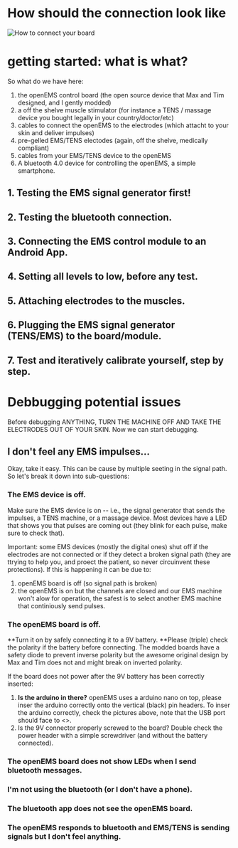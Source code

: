 # How should the connection look like
![How to connect your board](/Tutorial/connecting_to_the_board.png)

# getting started: what is what?

So what do we have here:


1. the openEMS control board (the open source device that Max and Tim designed, and I gently modded)
2. a off the shelve muscle stimulator (for instance a TENS / massage device you bought legally in your country/doctor/etc)
3. cables to connect the openEMS to the electrodes (which attacht to your skin and deliver impulses)
4. pre-gelled EMS/TENS electodes (again, off the shelve, medically compliant)
5. cables from your EMS/TENS device to the openEMS
6. A bluetooth 4.0 device for controlling the openEMS, a simple smartphone.


## 1. Testing the EMS signal generator first!

## 2. Testing the bluetooth connection. 

## 3. Connecting the EMS control module to an Android App.

## 4. Setting all levels to low, before any test.

## 5. Attaching electrodes to the muscles.

## 6. Plugging the EMS signal generator (TENS/EMS) to the board/module.

## 7. Test and iteratively calibrate yourself, step by step.

# Debbugging potential issues

Before debugging ANYTHING, TURN THE MACHINE OFF AND TAKE THE ELECTRODES OUT OF YOUR SKIN. Now we can start debugging. 

## I don't feel any EMS impulses…

Okay, take it easy. This can be cause by multiple seeting in the signal path. So let's break it down into sub-questions:

### The EMS device is off.

Make sure the EMS device is on -- i.e., the signal generator that sends the impulses, a TENS machine, or a massage device. Most devices have a LED that shows you that pulses are coming out (they blink for each pulse, make sure to check that).

Important: some EMS devices (mostly the digital ones) shut off if the electrodes are not connected or if they detect a broken signal path (they are ttrying to help you, and proect the patient, so never circuinvent these protections). If this is happening it can be due to: 
1. openEMS board is off (so signal path is broken) 
2. the openEMS is on but the channels are closed and our EMS machine won't alow for operation, the safest is to select another EMS machine that continiously send pulses.  

### The openEMS board is off.

**Turn it on by safely connecting it to a 9V battery. **Please (triple) check the polarity if the battery before connecting. The modded boards have a safety diode to prevent inverse polarity but the awesome original design by Max and Tim does not and might break on inverted polarity.

If the board does not power after the 9V battery has been correctly inserted:
1. **Is the arduino in there?** openEMS uses a arduino nano on top, please inser the arduino correctly onto the vertical (black) pin headers. To inser the arduino correctly, check the pictures above, note that the USB port should face to <>. 
2. Is the 9V connector properly screwed to the board? Double check the power header with a simple screwdriver (and without the battery connected). 

### The openEMS board does not show LEDs when I send bluetooth messages.

### I'm not using the bluetooth (or I don't have a phone). 

### The bluetooth app does not see the openEMS board. 

### The openEMS responds to bluetooth and EMS/TENS is sending signals but I don't feel anything.






